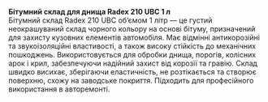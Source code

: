 **Бітумний склад для днища Radex 210 UBC 1 л**  
Бітумний склад Radex 210 UBC об’ємом 1 літр — це густий неокрашуваний склад чорного кольору на основі бітуму, призначений для захисту кузовних елементів автомобіля. Має відмінні антикорозійні та звукоізоляційні властивості, а також високу стійкість до механічних пошкоджень. Використовується для обробки днища, порогів, колісних арок і крил, забезпечуючи надійний захист від корозії та гравію. Склад швидко висихає, зберігаючи еластичність, не розтікається та створює поверхню, схожу на заводське покриття. Підходить для професійного використання в авторемонті.